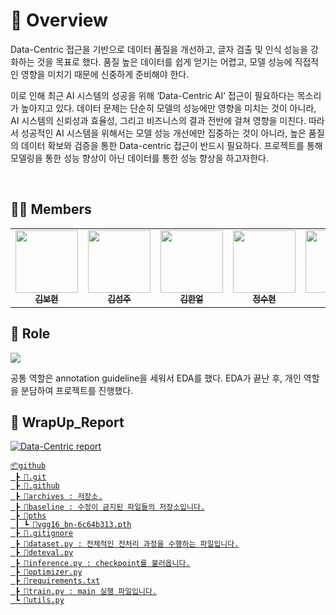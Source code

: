 # 📖 Overview

Data-Centric 접근을 기반으로 데이터 품질을 개선하고, 글자 검출 및 인식 성능을 강화하는 것을 목표로 했다. 품질 높은 데이터를 쉽게 얻기는 어렵고, 모델 성능에 직접적인 영향을 미치기 때문에 신중하게 준비해야 한다. 

이로 인해 최근 AI 시스템의 성공을 위해 ‘Data-Centric AI’ 접근이 필요하다는 목소리가 높아지고 있다. 데이터 문제는 단순히 모델의 성능에만 영향을 미치는 것이 아니라, AI 시스템의 신뢰성과 효율성, 그리고 비즈니스의 결과 전반에 걸쳐 영향을 미친다. 따라서 성공적인 AI 시스템을 위해서는 모델 성능 개선에만 집중하는 것이 아니라, 높은 품질의 데이터 확보와 검증을 통한 Data-centric 접근이 반드시 필요하다. 프로젝트를 통해 모델링을 통한 성능 향상이 아닌 데이터를 통한 성능 향상을 하고자한다.

<br>

## 🧑‍💻 Members
<div align="center">
<table>
  <tr>
    <td align="center"><a href="https://github.com/boyamie"><img src="https://github.com/user-attachments/assets/eb3a0852-f0ce-4fa9-b580-2163613ff8d1" width="100px;" alt=""/><br /><sub><b>김보현</b></sub><br />
    </td>
        <td align="center"><a href="https://github.com/kimmaru"><img src="https://github.com/user-attachments/assets/f9cee688-4d1a-4bf6-a8a9-219074c5f5a4" width="100px;" alt=""/><br /><sub><b>김성주</b></sub><br />
    </td>
        <td align="center"><a href="https://github.com/Haneol-Kijm"><img src="https://github.com/user-attachments/assets/b40bd06a-08d9-4a32-bbb7-30eb7c4d4b0d" width="100px;" alt=""/><br /><sub><b>김한얼</b></sub><br />
    </td>
        <td align="center"><a href="https://github.com/suhyun6363"><img src="https://github.com/user-attachments/assets/01e364e2-35c0-4757-a7c3-572094b5c9bd" width="100px;" alt=""/><br /><sub><b>정수현</b></sub><br />
    </td>
        <td align="center"><a href="https://github.com/Namgyu-Youn"><img src="https://github.com/user-attachments/assets/31bce11f-0931-4200-a234-8cadddb37640" width="100px;" alt=""/><br /><sub><b>윤남규</b></sub><br />
    </td>
        <td align="center"><a href="https://github.com/minseokheo"><img src="https://github.com/user-attachments/assets/66949692-84a9-4b24-b532-5c2fa4f06b61" width="100px;" alt=""/><br /><sub><b>허민석</b></sub><br />
    </td>
  </tr>
</table>
</div>

## 👥 Role
<img src="https://github.com/user-attachments/assets/ccb6570b-e2bf-471b-8fcf-a480abc64866" />

공통 역할은 annotation guideline을 세워서 EDA를 했다. EDA가 끝난 후, 개인 역할을 분담하여 프로젝트를 진행했다.

## 📝 WrapUp_Report
<a href="https://boyamie.github.io/reports/datacentric.pdf">
  <img src="https://img.shields.io/badge/WrapUp_Report-white?style=for-the-badge&logo=adobeacrobatreader&logoColor=red" alt="Data-Centric report">
  
```
📦github
 ┣ 📂.git
 ┣ 📂.github
 ┣ 📂archives : 저장소.
 ┣ 📂baseline : 수정이 금지된 파일들의 저장소입니다.
 ┣ 📂pths
 ┃ ┗ 📜vgg16_bn-6c64b313.pth
 ┣ 📜.gitignore
 ┣ 📜dataset.py : 전체적인 전처리 과정을 수행하는 파일입니다.
 ┣ 📜deteval.py
 ┣ 📜inference.py : checkpoint를 불러옵니다.
 ┣ 📜optimizer.py
 ┣ 📜requirements.txt
 ┣ 📜train.py : main 실행 파일입니다.
 ┗ 📜utils.py
```
